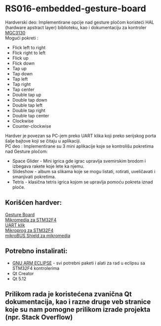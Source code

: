 # RS016-embedded-gesture-board
Hardverski deo: Implementirane opcije nad gesture pločom koristeći HAL (hardware apstract layer) biblioteku, kao i dokumentaciju za kontroler [MGC3130](https://www.microchip.com/wwwproducts/en/MGC3130) <br/>
Mogući pokreti : 
* Flick left to right
* Flick right to left
* Flick up
* Flick down
* Tap up
* Tap down
* Tap left
* Tap right 
* Tap center
* Double tap up
* Double tap down 
* Double tap left
* Double tap right
* Double tap center
* Clockwise
* Counter-clockwise

Hardver je povezan sa PC-jem preko UART klika koji preko serijskog porta šalje bajtove koji se čitaju u aplikaciji. <br/>
PC deo : Implementirane su 3 mini aplikacije koje se kontrolišu pokretima nad Gesture pločom: <br/>
* Space Glider - Mini igrica gde igrac upravlja svemirskim brodom i izbegava rakete koje lete ka njemu.
* Slideshow - album sa slikama koje se mogu listati, rotirati, uveličavati i smanjivati pokretima.
* Tetris - klasična tetris igrica kojom se upravlja pomoću pokreta iznad ploče. 


## Korišćen hardver:
[Gesture Board](https://www.mikroe.com/gesture-board) <br/>
[Mikromedia za STM32F4](https://www.mikroe.com/mikromedia-7-stm32f4) <br/>
[UART klik](https://www.mikroe.com/usb-uart-click) <br/>
[Mikroprog za STM32F4 ](https://www.mikroe.com/mikroprog-stm32) <br/>
[mikroBUS Shield za mikromedia](https://www.mikroe.com/mikromedia-3-mikrobus-shield) <br/>

## Potrebno instalirati:
* [GNU ARM ECLIPSE](https://gnu-mcu-eclipse.github.io/toolchain/arm/install/) - svi potrebni paketi i alati za rad u eclipsu sa STM32F4 kontrolerima 
* Qt Creator
* Qt 5.12

## Prilikom rada je koristećena zvanična Qt dokumentacija, kao i razne druge veb stranice koje su nam pomogne prilikom izrade projekta (npr. Stack Overflow)
